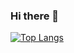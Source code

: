 ### Hi there 👋

[![Top Langs](https://github-readme-stats.vercel.app/api/top-langs/?username={neon-Gi}
)](https://github.com/anuraghazra/github-readme-stats)


<!--
**neon-Gi/neon-Gi** is a ✨ _special_ ✨ repository because its `README.md` (this file) appears on your GitHub profile.

Here are some ideas to get you started:

- 🔭 I’m currently working on ...
- 🌱 I’m currently learning ...
- 👯 I’m looking to collaborate on ...
- 🤔 I’m looking for help with ...
- 💬 Ask me about ...
- 📫 How to reach me: ...
- 😄 Pronouns: ...
- ⚡ Fun fact: ...
-->
